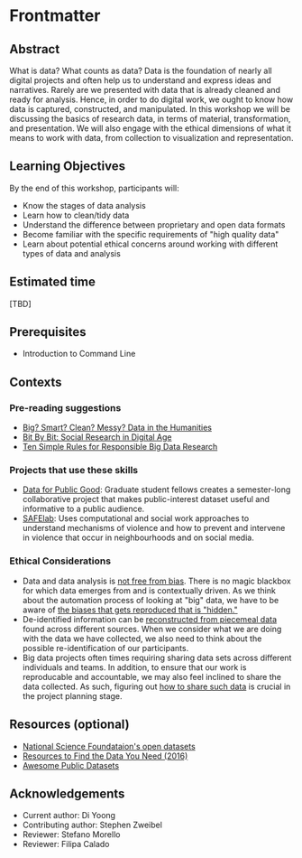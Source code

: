 # Frontmatter

## Abstract

What is data? What counts as data? Data is the foundation of nearly all digital projects and often help us to understand and express ideas and narratives. Rarely are we presented with data that is already cleaned and ready for analysis. Hence, in order to do digital work, we ought to know how data is captured, constructed, and manipulated. In this workshop we will be discussing the basics of research data, in terms of material, transformation, and presentation. We will also engage with the ethical dimensions of what it means to work with data, from collection to visualization and representation. 

## Learning Objectives

By the end of this workshop, participants will:

- Know the stages of data analysis
- Learn how to clean/tidy data
- Understand the difference between proprietary and open data formats
- Become familiar with the specific requirements of "high quality data"
- Learn about potential ethical concerns around working with different types of data and analysis

## Estimated time

[TBD]

## Prerequisites

- Introduction to Command Line

## Contexts

### Pre-reading suggestions

- [Big? Smart? Clean? Messy? Data in the Humanities](http://journalofdigitalhumanities.org/2-3/big-smart-clean-messy-data-in-the-humanities/)
- [Bit By Bit: Social Research in Digital Age](https://www.bitbybitbook.com/en/1st-ed/preface/)
- [Ten Simple Rules for Responsible Big Data Research](https://www.ncbi.nlm.nih.gov/pmc/articles/PMC5373508/) 


### Projects that use these skills

- [Data for Public Good](https://dataforgood.commons.gc.cuny.edu/): Graduate student fellows creates a semester-long collaborative project that makes public-interest dataset useful and informative to a public audience.
- [SAFElab](https://safelab.socialwork.columbia.edu/): Uses computational and social work approaches to understand mechanisms of violence and how to prevent and intervene in violence that occur in neighbourhoods and on social media. 

### Ethical Considerations  

- Data and data analysis is [not free from bias](https://medium.com/@angebassa/data-alone-isnt-ground-truth-9e733079dfd4). There is no magic blackbox for which data emerges from and is contextually driven. As we think about the automation process of looking at "big" data, we have to be aware of [the biases that gets reproduced that is "hidden."](https://www.propublica.org/article/machine-bias-risk-assessments-in-criminal-sentencing)
- De-identified information can be [reconstructed from piecemeal data](https://techscience.org/a/2015092903/) found across different sources. When we consider what we are doing with the data we have collected, we also need to think about the possible re-identification of our participants. 
- Big data projects often times requiring sharing data sets across different individuals and teams. In addition, to ensure that our work is reproducable and accountable, we may also feel inclined to share the data collected. As such, figuring out [how to share such data](https://techscience.org/a/2015101601/) is crucial in the project planning stage. 


## Resources (optional)

- [National Science Foundataion's open datasets](https://catalog.data.gov/organization/nsf-gov)
- [Resources to Find the Data You Need (2016)](https://flowingdata.com/2016/11/10/find-the-data-you-need-2016-edition/)
- [Awesome Public Datasets](https://github.com/awesomedata/awesome-public-datasets)

## Acknowledgements

- Current author: Di Yoong
- Contributing author: Stephen Zweibel
- Reviewer: Stefano Morello
- Reviewer: Filipa Calado

